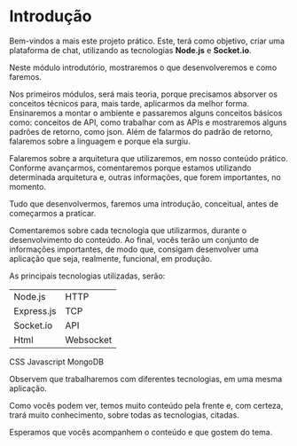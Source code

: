 # Introdução

Bem-vindos a mais este projeto prático. Este, terá como objetivo, criar uma plataforma de chat, utilizando as tecnologias **Node.js** e **Socket.io**.

Neste módulo introdutório, mostraremos o que desenvolveremos e como faremos.

Nos primeiros módulos, será mais teoria, porque precisamos absorver os conceitos técnicos para, mais tarde, aplicarmos da melhor forma.
Ensinaremos a montar o ambiente e passaremos alguns conceitos básicos como: conceitos de API, como trabalhar com as APIs e mostraremos alguns padrões de retorno, como json.
Além de falarmos do padrão de retorno, falaremos sobre a linguagem e porque ela surgiu.

Falaremos sobre a arquitetura que utilizaremos, em nosso conteúdo prático. Conforme avançarmos, comentaremos porque estamos utilizando determinada arquitetura e, outras informações, que forem importantes, no momento.

Tudo que desenvolvermos, faremos uma introdução, conceitual, antes de começarmos a praticar.

Comentaremos sobre cada tecnologia que utilizarmos, durante o desenvolvimento do conteúdo.
Ao final, vocês terão um conjunto de informações importantes, de modo que, consigam desenvolver uma aplicação que seja, realmente, funcional, em produção.

As principais tecnologias utilizadas, serão:

|              |                  |
------------ | --------------
Node.js | HTTP
Express.js | TCP
Socket.io | API
Html | Websocket
CSS
Javascript
MongoDB

Observem que trabalharemos com diferentes tecnologias, em uma mesma aplicação.

Como vocês podem ver, temos muito conteúdo pela frente e, com certeza, trará muito conhecimento, sobre todas as tecnologias, citadas.

Esperamos que vocês acompanhem o conteúdo e que gostem do tema.